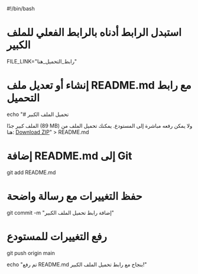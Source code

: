 #!/bin/bash

# استبدل الرابط أدناه بالرابط الفعلي للملف الكبير
FILE_LINK="رابط_التحميل_هنا"

# إنشاء أو تعديل ملف README.md مع رابط التحميل
echo "# تحميل الملف الكبير

الملف كبير جدًا (89 MB) ولا يمكن رفعه مباشرة إلى المستودع.
يمكنك تحميل الملف من هنا: [Download ZIP]($FILE_LINK)" > README.md

# إضافة README.md إلى Git
git add README.md

# حفظ التغييرات مع رسالة واضحة
git commit -m "إضافة رابط تحميل الملف الكبير"

# رفع التغييرات للمستودع
git push origin main

echo "تم رفع README.md بنجاح مع رابط تحميل الملف الكبير!"

